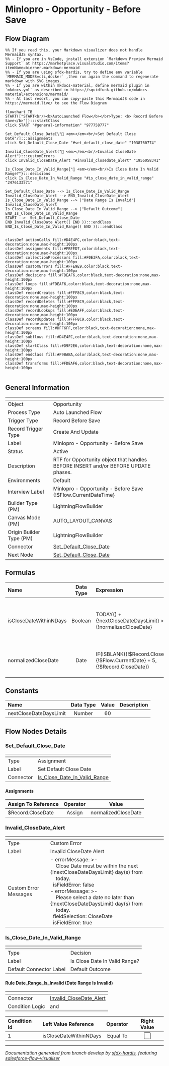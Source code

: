 # Minlopro - Opportunity - Before Save

## Flow Diagram

```mermaid
%% If you read this, your Markdown visualizer does not handle MermaidJS syntax.
%% - If you are in VsCode, install extension `Markdown Preview Mermaid Support` at https://marketplace.visualstudio.com/items?itemName=bierner.markdown-mermaid
%% - If you are using sfdx-hardis, try to define env variable `MERMAID_MODES=cli,docker` ,then run again the command to regenerate markdown with SVG images.
%% - If you are within mkdocs-material, define mermaid plugin in `mkdocs.yml` as described in https://squidfunk.github.io/mkdocs-material/extensions/mermaid/
%% - At last resort, you can copy-paste this MermaidJS code in https://mermaid.live/ to see the Flow Diagram

flowchart TB
START(["START<br/><b>AutoLaunched Flow</b></br>Type: <b> Record Before Save</b>"]):::startClass
click START "#general-information" "977758777"

Set_Default_Close_Date[\"🟰 <em></em><br/>Set Default Close Date"/]:::assignments
click Set_Default_Close_Date "#set_default_close_date" "1038760774"

Invalid_CloseDate_Alert("🚫 <em></em><br/>Invalid CloseDate Alert"):::customErrors
click Invalid_CloseDate_Alert "#invalid_closedate_alert" "1956058341"

Is_Close_Date_In_Valid_Range{"🔀 <em></em><br/>Is Close Date In Valid Range?"}:::decisions
click Is_Close_Date_In_Valid_Range "#is_close_date_in_valid_range" "2476133571"

Set_Default_Close_Date --> Is_Close_Date_In_Valid_Range
Invalid_CloseDate_Alert --> END_Invalid_CloseDate_Alert
Is_Close_Date_In_Valid_Range --> |"Date Range Is Invalid"| Invalid_CloseDate_Alert
Is_Close_Date_In_Valid_Range --> |"Default Outcome"| END_Is_Close_Date_In_Valid_Range
START -->  Set_Default_Close_Date
END_Invalid_CloseDate_Alert(( END )):::endClass
END_Is_Close_Date_In_Valid_Range(( END )):::endClass


classDef actionCalls fill:#D4E4FC,color:black,text-decoration:none,max-height:100px
classDef assignments fill:#FBEED7,color:black,text-decoration:none,max-height:100px
classDef collectionProcessors fill:#F0E3FA,color:black,text-decoration:none,max-height:100px
classDef customErrors fill:#FFE9E9,color:black,text-decoration:none,max-height:100px
classDef decisions fill:#FDEAF6,color:black,text-decoration:none,max-height:100px
classDef loops fill:#FDEAF6,color:black,text-decoration:none,max-height:100px
classDef recordCreates fill:#FFF8C9,color:black,text-decoration:none,max-height:100px
classDef recordDeletes fill:#FFF8C9,color:black,text-decoration:none,max-height:100px
classDef recordLookups fill:#EDEAFF,color:black,text-decoration:none,max-height:100px
classDef recordUpdates fill:#FFF8C9,color:black,text-decoration:none,max-height:100px
classDef screens fill:#DFF6FF,color:black,text-decoration:none,max-height:100px
classDef subflows fill:#D4E4FC,color:black,text-decoration:none,max-height:100px
classDef startClass fill:#D9F2E6,color:black,text-decoration:none,max-height:100px
classDef endClass fill:#F9BABA,color:black,text-decoration:none,max-height:100px
classDef transforms fill:#FDEAF6,color:black,text-decoration:none,max-height:100px


```

<!-- Flow description -->

## General Information

|<!-- -->|<!-- -->|
|:---|:---|
|Object|Opportunity|
|Process Type| Auto Launched Flow|
|Trigger Type| Record Before Save|
|Record Trigger Type| Create And Update|
|Label|Minlopro - Opportunity - Before Save|
|Status|Active|
|Description|RTF for Opportunity object that handles BEFORE INSERT and/or BEFORE UPDATE phases.|
|Environments|Default|
|Interview Label|Minlopro - Opportunity - Before Save {!$Flow.CurrentDateTime}|
| Builder Type (PM)|LightningFlowBuilder|
| Canvas Mode (PM)|AUTO_LAYOUT_CANVAS|
| Origin Builder Type (PM)|LightningFlowBuilder|
|Connector|[Set_Default_Close_Date](#set_default_close_date)|
|Next Node|[Set_Default_Close_Date](#set_default_close_date)|


## Formulas

|Name|Data Type|Expression|Description|
|:-- |:--:|:-- |:--  |
|isCloseDateWithinNDays|Boolean|TODAY() + {!nextCloseDateDaysLimit} >= {!normalizedCloseDate}|Ensures the CloseDate is on or before N days from today (N = 20 days).|
|normalizedCloseDate|Date|IF(ISBLANK({!$Record.CloseDate}), {!$Flow.CurrentDate} + 5, {!$Record.CloseDate})|Defaults 'CloseDate' to 5 days from now if not set.|


## Constants

|Name|Data Type|Value|Description|
|:-- |:--:|:--:|:--  |
|nextCloseDateDaysLimit|Number|60|<!-- -->|


## Flow Nodes Details

### Set_Default_Close_Date

|<!-- -->|<!-- -->|
|:---|:---|
|Type|Assignment|
|Label|Set Default Close Date|
|Connector|[Is_Close_Date_In_Valid_Range](#is_close_date_in_valid_range)|


#### Assignments

|Assign To Reference|Operator|Value|
|:-- |:--:|:--: |
|$Record.CloseDate| Assign|normalizedCloseDate|




### Invalid_CloseDate_Alert

|<!-- -->|<!-- -->|
|:---|:---|
|Type|Custom Error|
|Label|Invalid CloseDate Alert|
|Custom Error Messages|- errorMessage: >-<br/>&nbsp;&nbsp;&nbsp;&nbsp;Close Date must be within the next {!nextCloseDateDaysLimit} day(s) from<br/>&nbsp;&nbsp;&nbsp;&nbsp;today.<br/>&nbsp;&nbsp;isFieldError: false<br/>- errorMessage: >-<br/>&nbsp;&nbsp;&nbsp;&nbsp;Please select a date no later than {!nextCloseDateDaysLimit} day(s) from<br/>&nbsp;&nbsp;&nbsp;&nbsp;today.<br/>&nbsp;&nbsp;fieldSelection: CloseDate<br/>&nbsp;&nbsp;isFieldError: true<br/>|


### Is_Close_Date_In_Valid_Range

|<!-- -->|<!-- -->|
|:---|:---|
|Type|Decision|
|Label|Is Close Date In Valid Range?|
|Default Connector Label|Default Outcome|


#### Rule Date_Range_Is_Invalid (Date Range Is Invalid)

|<!-- -->|<!-- -->|
|:---|:---|
|Connector|[Invalid_CloseDate_Alert](#invalid_closedate_alert)|
|Condition Logic|and|




|Condition Id|Left Value Reference|Operator|Right Value|
|:-- |:-- |:--:|:--: |
|1|isCloseDateWithinNDays| Equal To|⬜|








___

_Documentation generated from branch develop by [sfdx-hardis](https://sfdx-hardis.cloudity.com), featuring [salesforce-flow-visualiser](https://github.com/toddhalfpenny/salesforce-flow-visualiser)_
